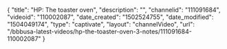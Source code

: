 {
    "title": "HP: The toaster oven",
    "description": "",
    "channelid": "111091684",
    "videoid": "110002087",
    "date_created": "1502524755",
    "date_modified": "1504049174",
    "type": "captivate",
    "layout": "channelVideo",
    "url": "\/bbbusa-latest-videos\/hp-the-toaster-oven-3-notes\/111091684-110002087"
}
